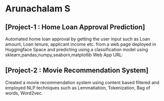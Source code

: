 # Arunachalam S

## [Project-1 : Home Loan Approval Prediction]
Automated home loan approval by getting the user input such as Loan amount, Loan tenure, applicant income etc. from a web page deployed in Huggingface Space and predicting using a classification model using sklearn,pandas,numpy,seaborn,matplotlib
Web App URL:

## [Project-2 : Movie Recommendation System]
Created a movie recommendation system using content based filtered and employed NLP techniques such as Lemmatiation, Tokenization, Bag of words, Word2vec.
